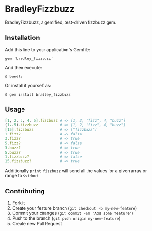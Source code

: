 # BradleyFizzbuzz

BradleyFizzbuzz, a gemified, test-driven fizzbuzz gem.

## Installation

Add this line to your application's Gemfile:

    gem 'bradley_fizzbuzz'

And then execute:

    $ bundle

Or install it yourself as:

    $ gem install bradley_fizzbuzz

## Usage

```ruby
[1, 2, 3, 4, 5].fizzbuzz # => [1, 2, "fizz", 4, "buzz"]
(1..5).fizzbuzz          # => [1, 2, "fizz", 4, "buzz"]
[15].fizzbuzz            # => ["fizzbuzz"]
1.fizz?                  # => false
3.fizz?                  # => true
5.fizz?                  # => false
3.buzz?                  # => true
5.buzz?                  # => true
1.fizzbuzz?              # => false
15.fizzbuzz?             # => true
```

Additionally `print_fizzbuzz` will send all the values for a given array or range to `$stdout`

## Contributing

1. Fork it
2. Create your feature branch (`git checkout -b my-new-feature`)
3. Commit your changes (`git commit -am 'Add some feature'`)
4. Push to the branch (`git push origin my-new-feature`)
5. Create new Pull Request